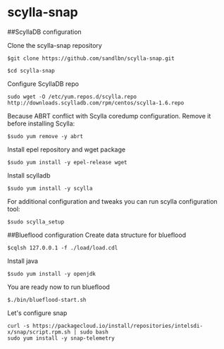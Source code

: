 # scylla-snap

##ScyllaDB configuration 

Clone the scylla-snap repository
```
$git clone https://github.com/sandlbn/scylla-snap.git 

$cd scylla-snap
```

Configure ScyllaDB repo
```
sudo wget -O /etc/yum.repos.d/scylla.repo http://downloads.scylladb.com/rpm/centos/scylla-1.6.repo
```

Because ABRT conflict with Scylla coredump configuration. Remove it before installing Scylla: 
```
$sudo yum remove -y abrt
```

Install epel repository and wget package
```
$sudo yum install -y epel-release wget
```

Install scylladb
```
$sudo yum install -y scylla
```

For additional configuration and tweaks you can run scylla configuration tool:
```
$sudo scylla_setup
```

##Blueflood configuration
Create data structure for blueflood 
```
$cqlsh 127.0.0.1 -f ./load/load.cdl
```
Install java
```
$sudo yum install -y openjdk
```

You are ready now to run blueflood 

```
$./bin/blueflood-start.sh
```

Let's configure snap
```
curl -s https://packagecloud.io/install/repositories/intelsdi-x/snap/script.rpm.sh | sudo bash
sudo yum install -y snap-telemetry
```


